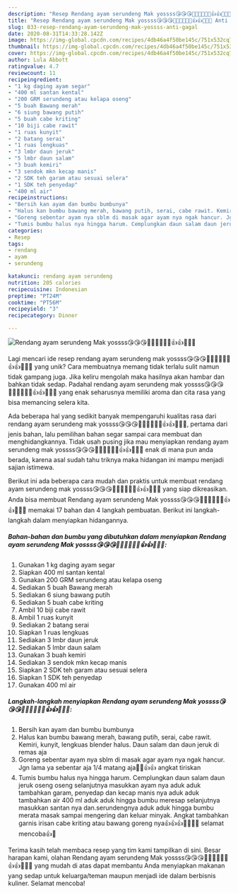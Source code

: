 ```yaml
---
description: "Resep Rendang ayam serundeng Mak yossss😘😘😘👍🏼👍🏼👍🏼👍👍🙏🙏💪 Anti Gagal"
title: "Resep Rendang ayam serundeng Mak yossss😘😘😘👍🏼👍🏼👍🏼👍👍🙏🙏💪 Anti Gagal"
slug: 833-resep-rendang-ayam-serundeng-mak-yossss-anti-gagal
date: 2020-08-31T14:33:28.142Z
image: https://img-global.cpcdn.com/recipes/4db46a4f50be145c/751x532cq70/rendang-ayam-serundeng-mak-yossss😘😘😘👍🏼👍🏼👍🏼👍👍🙏🙏💪-foto-resep-utama.jpg
thumbnail: https://img-global.cpcdn.com/recipes/4db46a4f50be145c/751x532cq70/rendang-ayam-serundeng-mak-yossss😘😘😘👍🏼👍🏼👍🏼👍👍🙏🙏💪-foto-resep-utama.jpg
cover: https://img-global.cpcdn.com/recipes/4db46a4f50be145c/751x532cq70/rendang-ayam-serundeng-mak-yossss😘😘😘👍🏼👍🏼👍🏼👍👍🙏🙏💪-foto-resep-utama.jpg
author: Lula Abbott
ratingvalue: 4.7
reviewcount: 11
recipeingredient:
- "1 kg daging ayam segar"
- "400 ml santan kental"
- "200 GRM serundeng atau kelapa oseng"
- "5 buah Bawang merah"
- "6 siung bawang putih"
- "5 buah cabe kriting"
- "10 biji cabe rawit"
- "1 ruas kunyit"
- "2 batang serai"
- "1 ruas lengkuas"
- "3 lmbr daun jeruk"
- "5 lmbr daun salam"
- "3 buah kemiri"
- "3 sendok mkn kecap manis"
- "2 SDK teh garam atau sesuai selera"
- "1 SDK teh penyedap"
- "400 ml air"
recipeinstructions:
- "Bersih kan ayam dan bumbu bumbunya"
- "Halus kan bumbu bawang merah, bawang putih, serai, cabe rawit. Kemiri, kunyit, lengkuas blender halus. Daun salam dan daun jeruk di remas aja"
- "Goreng sebentar ayam nya sblm di masak agar ayam nya ngak hancur. Jgn lama ya sebentar aja 1/4 matang aja🤭🤭👍👍 angkat tiriskan"
- "Tumis bumbu halus nya hingga harum. Cemplungkan daun salam daun jeruk oseng oseng selanjutnya masukkan ayam nya aduk aduk tambahkan garam, penyedap dan kecap manis nya aduk aduk tambahkan air 400 ml aduk aduk hingga bumbu meresap selanjutnya masukkan santan nya dan.serundengnya aduk aduk hingga bumbu merata masak sampai mengering dan keluar minyak. Angkat tambahkan garnis irisan cabe kriting atau bawang goreng nya👍👍👍🙏🙏😘😘 selamat mencoba👍🙏"
categories:
- Resep
tags:
- rendang
- ayam
- serundeng

katakunci: rendang ayam serundeng 
nutrition: 205 calories
recipecuisine: Indonesian
preptime: "PT24M"
cooktime: "PT56M"
recipeyield: "3"
recipecategory: Dinner

---
```



![Rendang ayam serundeng Mak yossss😘😘😘👍🏼👍🏼👍🏼👍👍🙏🙏💪](https://img-global.cpcdn.com/recipes/4db46a4f50be145c/751x532cq70/rendang-ayam-serundeng-mak-yossss😘😘😘👍🏼👍🏼👍🏼👍👍🙏🙏💪-foto-resep-utama.jpg)

Lagi mencari ide resep rendang ayam serundeng mak yossss😘😘😘👍🏼👍🏼👍🏼👍👍🙏🙏💪 yang unik? Cara membuatnya memang tidak terlalu sulit namun tidak gampang juga. Jika keliru mengolah maka hasilnya akan hambar dan bahkan tidak sedap. Padahal rendang ayam serundeng mak yossss😘😘😘👍🏼👍🏼👍🏼👍👍🙏🙏💪 yang enak seharusnya memiliki aroma dan cita rasa yang bisa memancing selera kita.



Ada beberapa hal yang sedikit banyak mempengaruhi kualitas rasa dari rendang ayam serundeng mak yossss😘😘😘👍🏼👍🏼👍🏼👍👍🙏🙏💪, pertama dari jenis bahan, lalu pemilihan bahan segar sampai cara membuat dan menghidangkannya. Tidak usah pusing jika mau menyiapkan rendang ayam serundeng mak yossss😘😘😘👍🏼👍🏼👍🏼👍👍🙏🙏💪 enak di mana pun anda berada, karena asal sudah tahu triknya maka hidangan ini mampu menjadi sajian istimewa.


Berikut ini ada beberapa cara mudah dan praktis untuk membuat rendang ayam serundeng mak yossss😘😘😘👍🏼👍🏼👍🏼👍👍🙏🙏💪 yang siap dikreasikan. Anda bisa membuat Rendang ayam serundeng Mak yossss😘😘😘👍🏼👍🏼👍🏼👍👍🙏🙏💪 memakai 17 bahan dan 4 langkah pembuatan. Berikut ini langkah-langkah dalam menyiapkan hidangannya.

<!--inarticleads1-->

##### Bahan-bahan dan bumbu yang dibutuhkan dalam menyiapkan Rendang ayam serundeng Mak yossss😘😘😘👍🏼👍🏼👍🏼👍👍🙏🙏💪:

1. Gunakan 1 kg daging ayam segar
1. Siapkan 400 ml santan kental
1. Gunakan 200 GRM serundeng atau kelapa oseng
1. Sediakan 5 buah Bawang merah
1. Sediakan 6 siung bawang putih
1. Sediakan 5 buah cabe kriting
1. Ambil 10 biji cabe rawit
1. Ambil 1 ruas kunyit
1. Sediakan 2 batang serai
1. Siapkan 1 ruas lengkuas
1. Sediakan 3 lmbr daun jeruk
1. Sediakan 5 lmbr daun salam
1. Gunakan 3 buah kemiri
1. Sediakan 3 sendok mkn kecap manis
1. Siapkan 2 SDK teh garam atau sesuai selera
1. Siapkan 1 SDK teh penyedap
1. Gunakan 400 ml air




<!--inarticleads2-->

##### Langkah-langkah menyiapkan Rendang ayam serundeng Mak yossss😘😘😘👍🏼👍🏼👍🏼👍👍🙏🙏💪:

1. Bersih kan ayam dan bumbu bumbunya
1. Halus kan bumbu bawang merah, bawang putih, serai, cabe rawit. Kemiri, kunyit, lengkuas blender halus. Daun salam dan daun jeruk di remas aja
1. Goreng sebentar ayam nya sblm di masak agar ayam nya ngak hancur. Jgn lama ya sebentar aja 1/4 matang aja🤭🤭👍👍 angkat tiriskan
1. Tumis bumbu halus nya hingga harum. Cemplungkan daun salam daun jeruk oseng oseng selanjutnya masukkan ayam nya aduk aduk tambahkan garam, penyedap dan kecap manis nya aduk aduk tambahkan air 400 ml aduk aduk hingga bumbu meresap selanjutnya masukkan santan nya dan.serundengnya aduk aduk hingga bumbu merata masak sampai mengering dan keluar minyak. Angkat tambahkan garnis irisan cabe kriting atau bawang goreng nya👍👍👍🙏🙏😘😘 selamat mencoba👍🙏




Terima kasih telah membaca resep yang tim kami tampilkan di sini. Besar harapan kami, olahan Rendang ayam serundeng Mak yossss😘😘😘👍🏼👍🏼👍🏼👍👍🙏🙏💪 yang mudah di atas dapat membantu Anda menyiapkan makanan yang sedap untuk keluarga/teman maupun menjadi ide dalam berbisnis kuliner. Selamat mencoba!
